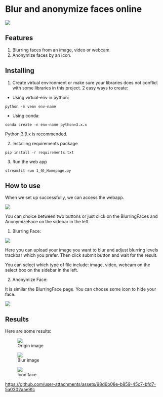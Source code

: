 # Blur and anonymize faces online

<img src="./img/1.png" />

## Features

1. Blurring faces from an image, video or webcam.
2. Anonymize faces by an icon.

## Installing

1. Create virtual environment or make sure your libraries does not conflict with some libraries in this project. 2 easy ways to create:

- Using virtual-env in python:

```
python -m venv env-name
```

- Using conda:

```
conda create -n env-name python=3.x.x
```

Python 3.9.x is recommended.

2. Installing requirements package

```
pip install -r requirements.txt
```

3. Run the web app

```
streamlit run 1_😎_Homepage.py
```

## How to use

When we set up successfully, we can access the webapp.

<img src="./img/1.png">

You can choice between two buttons or just click on the BlurringFaces and AnonymizeFace on the sidebar in the left.

1. Blurring Face:

<img src="./img/2.png">

Here you can upload your image you want to blur and adjust blurring levels trackbar which you prefer. Then click submit button and wait for the result.

You can select which type of file include: image, video, webcam on the select box on the sidebar in the left.

2. Anonymize Face:

It is similar the BlurringFace page. You can choose some icon to hide your face.

<img src="./img/4.png">

## Results

Here are some results:

<figure>
<img src="./img/5.jpg" >
<figcaption>Origin image</figcaption>
</figure>

<figure>
<img src="./img/3.jpg" >
<figcaption>Blur image</figcaption>
</figure>

<figure>
<img src="./img/6.jpg" >
<figcaption>Icon face</figcaption>
</figure>



https://github.com/user-attachments/assets/98d6b08e-b859-45c7-bfd7-5a0302aae9fc


